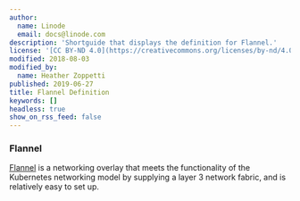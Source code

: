 ```yaml
---
author:
  name: Linode
  email: docs@linode.com
description: 'Shortguide that displays the definition for Flannel.'
license: '[CC BY-ND 4.0](https://creativecommons.org/licenses/by-nd/4.0)'
modified: 2018-08-03
modified_by:
  name: Heather Zoppetti
published: 2019-06-27
title: Flannel Definition
keywords: []
headless: true
show_on_rss_feed: false
---
```


### Flannel

[Flannel](https://github.com/coreos/flannel#flannel) is a networking overlay that meets the functionality of the Kubernetes networking model by supplying a layer 3 network fabric, and is relatively easy to set up.
